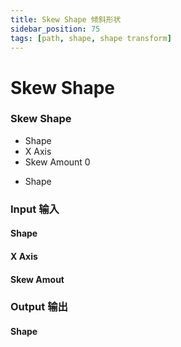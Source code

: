 ```yaml
---
title: Skew Shape 倾斜形状
sidebar_position: 75
tags: [path, shape, shape transform]
---
```


# Skew Shape

<div className="patch-container">
    <div className="patch processor">
        <h3>Skew Shape</h3>
        <ul className="inputs">
            <li>Shape</li>
            <li><span>X Axis</span></li>
            <li>Skew Amount <span>0</span></li>
        </ul>
        <ul className="outputs">
            <li>Shape</li>
        </ul>
    </div>
</div>

<div className="port-descriptions">
<div className="inputs">

### Input 输入

#### Shape

#### X Axis

#### Skew Amout


</div>
<div className="outputs">

### Output 输出

#### Shape

</div>
</div>